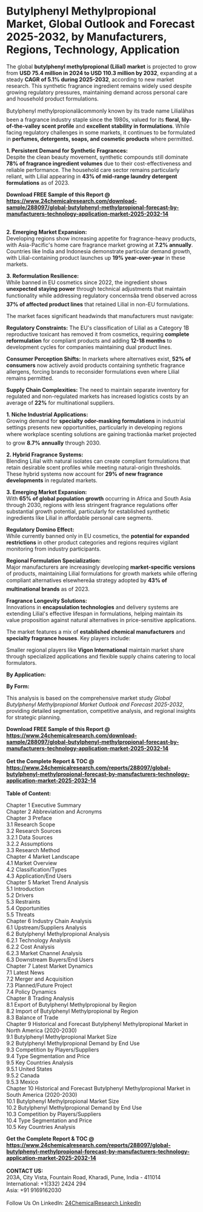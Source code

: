 <h1>Butylphenyl Methylpropional Market, Global Outlook and Forecast 2025-2032, by Manufacturers, Regions, Technology, Application</h1><p>The global <strong>butylphenyl methylpropional (Lilial) market</strong> is projected to grow from <strong>USD 75.4 million in 2024 to USD 110.3 million by 2032</strong>, expanding at a steady <strong>CAGR of 5.1% during 2025-2032</strong>, according to new market research. This synthetic fragrance ingredient remains widely used despite growing regulatory pressures, maintaining demand across personal care and household product formulations.</p><p>Butylphenyl methylpropionalâcommonly known by its trade name Lilialâhas been a fragrance industry staple since the 1980s, valued for its <strong>floral, lily-of-the-valley scent profile</strong> and <strong>excellent stability in formulations</strong>. While facing regulatory challenges in some markets, it continues to be formulated in <strong>perfumes, detergents, soaps, and cosmetic products</strong> where permitted.</p><p><strong>1. Persistent Demand for Synthetic Fragrances:</strong><br>
Despite the clean beauty movement, synthetic compounds still dominate <strong>78% of fragrance ingredient volumes</strong> due to their cost-effectiveness and reliable performance. The household care sector remains particularly reliant, with Lilial appearing in <strong>43% of mid-range laundry detergent formulations</strong> as of 2023.</p><div><b>Download FREE Sample of this Report @ 
            <a href="https://www.24chemicalresearch.com/download-sample/288097/global-butylphenyl-methylpropional-forecast-by-manufacturers-technology-application-market-2025-2032-14">
            https://www.24chemicalresearch.com/download-sample/288097/global-butylphenyl-methylpropional-forecast-by-manufacturers-technology-application-market-2025-2032-14</a></b></div><br><p><strong>2. Emerging Market Expansion:</strong><br>
Developing regions show increasing appetite for fragrance-heavy products, with Asia-Pacific's home care fragrance market growing at <strong>7.2% annually</strong>. Countries like India and Indonesia demonstrate particular demand growth, with Lilial-containing product launches up <strong>19% year-over-year</strong> in these markets.</p><p><strong>3. Reformulation Resilience:</strong><br>
While banned in EU cosmetics since 2022, the ingredient shows <strong>unexpected staying power</strong> through technical adjustments that maintain functionality while addressing regulatory concernsâa trend observed across <strong>37% of affected product lines</strong> that retained Lilial in non-EU formulations.</p><p>The market faces significant headwinds that manufacturers must navigate:</p><p><strong>Regulatory Constraints:</strong> The EU's classification of Lilial as a Category 1B reproductive toxicant has removed it from cosmetics, requiring <strong>complete reformulation</strong> for compliant products and adding <strong>12-18 months</strong> to development cycles for companies maintaining dual product lines.</p><p><strong>Consumer Perception Shifts:</strong> In markets where alternatives exist, <strong>52% of consumers</strong> now actively avoid products containing synthetic fragrance allergens, forcing brands to reconsider formulations even where Lilial remains permitted.</p><p><strong>Supply Chain Complexities:</strong> The need to maintain separate inventory for regulated and non-regulated markets has increased logistics costs by an average of <strong>22%</strong> for multinational suppliers.</p><p><strong>1. Niche Industrial Applications:</strong><br>
Growing demand for <strong>specialty odor-masking formulations</strong> in industrial settings presents new opportunities, particularly in developing regions where workplace scenting solutions are gaining tractionâa market projected to grow <strong>8.7% annually</strong> through 2030.</p><p><strong>2. Hybrid Fragrance Systems:</strong><br>
Blending Lilial with natural isolates can create compliant formulations that retain desirable scent profiles while meeting natural-origin thresholds. These hybrid systems now account for <strong>29% of new fragrance developments</strong> in regulated markets.</p><p><strong>3. Emerging Market Expansion:</strong><br>
With <strong>65% of global population growth</strong> occurring in Africa and South Asia through 2030, regions with less stringent fragrance regulations offer substantial growth potential, particularly for established synthetic ingredients like Lilial in affordable personal care segments.</p><p><strong>Regulatory Domino Effect:</strong><br>
	While currently banned only in EU cosmetics, the <strong>potential for expanded restrictions</strong> in other product categories and regions requires vigilant monitoring from industry participants.</p><p><strong>Regional Formulation Specialization:</strong><br>
	Major manufacturers are increasingly developing <strong>market-specific versions</strong> of products, maintaining Lilial formulations for growth markets while offering compliant alternatives elsewhereâa strategy adopted by <strong>43% of multinational brands</strong> as of 2023.</p><p><strong>Fragrance Longevity Solutions:</strong><br>
	Innovations in <strong>encapsulation technologies</strong> and delivery systems are extending Lilial's effective lifespan in formulations, helping maintain its value proposition against natural alternatives in price-sensitive applications.</p><p>The market features a mix of <strong>established chemical manufacturers</strong> and <strong>specialty fragrance houses</strong>. Key players include:</p><p>Smaller regional players like <strong>Vigon International</strong> maintain market share through specialized applications and flexible supply chains catering to local formulators.</p><p><strong>By Application:</strong></p><p><strong>By Form:</strong></p><p>This analysis is based on the comprehensive market study <em>Global Butylphenyl Methylpropional Market Outlook and Forecast 2025-2032</em>, providing detailed segmentation, competitive analysis, and regional insights for strategic planning.</p><div><b>Download FREE Sample of this Report @ 
            <a href="https://www.24chemicalresearch.com/download-sample/288097/global-butylphenyl-methylpropional-forecast-by-manufacturers-technology-application-market-2025-2032-14">
            https://www.24chemicalresearch.com/download-sample/288097/global-butylphenyl-methylpropional-forecast-by-manufacturers-technology-application-market-2025-2032-14</a></b></div><br><div><b>Get the Complete Report & TOC @ 
            <a href="https://www.24chemicalresearch.com/reports/288097/global-butylphenyl-methylpropional-forecast-by-manufacturers-technology-application-market-2025-2032-14">
            https://www.24chemicalresearch.com/reports/288097/global-butylphenyl-methylpropional-forecast-by-manufacturers-technology-application-market-2025-2032-14</a></b></div><br>
            <b>Table of Content:</b><p>Chapter 1 Executive Summary<br />
Chapter 2 Abbreviation and Acronyms<br />
Chapter 3 Preface<br />
3.1 Research Scope<br />
3.2 Research Sources<br />
3.2.1 Data Sources<br />
3.2.2 Assumptions<br />
3.3 Research Method<br />
Chapter 4 Market Landscape<br />
4.1 Market Overview<br />
4.2 Classification/Types<br />
4.3 Application/End Users<br />
Chapter 5 Market Trend Analysis<br />
5.1 Introduction<br />
5.2 Drivers<br />
5.3 Restraints<br />
5.4 Opportunities<br />
5.5 Threats<br />
Chapter 6 Industry Chain Analysis<br />
6.1 Upstream/Suppliers Analysis<br />
6.2 Butylphenyl Methylpropional Analysis<br />
6.2.1 Technology Analysis<br />
6.2.2 Cost Analysis<br />
6.2.3 Market Channel Analysis<br />
6.3 Downstream Buyers/End Users<br />
Chapter 7 Latest Market Dynamics<br />
7.1 Latest News<br />
7.2 Merger and Acquisition<br />
7.3 Planned/Future Project<br />
7.4 Policy Dynamics<br />
Chapter 8 Trading Analysis<br />
8.1 Export of Butylphenyl Methylpropional by Region<br />
8.2 Import of Butylphenyl Methylpropional by Region<br />
8.3 Balance of Trade<br />
Chapter 9 Historical and Forecast Butylphenyl Methylpropional Market in North America (2020-2030)<br />
9.1 Butylphenyl Methylpropional Market Size<br />
9.2 Butylphenyl Methylpropional Demand by End Use<br />
9.3 Competition by Players/Suppliers<br />
9.4 Type Segmentation and Price<br />
9.5 Key Countries Analysis<br />
9.5.1 United States<br />
9.5.2 Canada<br />
9.5.3 Mexico<br />
Chapter 10 Historical and Forecast Butylphenyl Methylpropional Market in South America (2020-2030)<br />
10.1 Butylphenyl Methylpropional Market Size<br />
10.2 Butylphenyl Methylpropional Demand by End Use<br />
10.3 Competition by Players/Suppliers<br />
10.4 Type Segmentation and Price<br />
10.5 Key Countries Analysis</p><div><b>Get the Complete Report & TOC @ 
            <a href="https://www.24chemicalresearch.com/reports/288097/global-butylphenyl-methylpropional-forecast-by-manufacturers-technology-application-market-2025-2032-14">
            https://www.24chemicalresearch.com/reports/288097/global-butylphenyl-methylpropional-forecast-by-manufacturers-technology-application-market-2025-2032-14</a></b></div><br><b>CONTACT US:</b><br>
            203A, City Vista, Fountain Road, Kharadi, Pune, India - 411014<br>
            International: +1(332) 2424 294<br>
            Asia: +91 9169162030 <br><br>
            Follow Us On LinkedIn: <a href="https://www.linkedin.com/company/24chemicalresearch/">24ChemicalResearch LinkedIn</a>